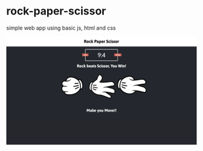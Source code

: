 # rock-paper-scissor
simple web app using basic js, html and css

![alt text](https://github.com/annonreader/rock-paper-scissor/blob/master/images/Screenshot%202019-09-26%20at%2010.35.51%20AM.png)
